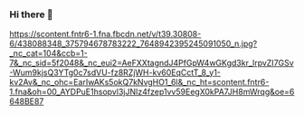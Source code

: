 ### Hi there 👋

https://scontent.fntr6-1.fna.fbcdn.net/v/t39.30808-6/438088348_375794678783222_7648942395245091050_n.jpg?_nc_cat=104&ccb=1-7&_nc_sid=5f2048&_nc_eui2=AeFXXtagndJ4PfGpW4wGKgd3kr_lrpvZI7GSv-Wum9kjsQ3YTg0c7sdVU-fz8RZjWH-kv60EqCctT_8_y1-kv2Av&_nc_ohc=EarIwAKs5okQ7kNvgHO1_6l&_nc_ht=scontent.fntr6-1.fna&oh=00_AYDPuE1hsopvl3jJNIz4fzep1vv59EegX0kPA7JH8mWrqg&oe=6648BE87

<!--
**Raci-Dev/Raci-Dev** is a ✨ _special_ ✨ repository because its `README.md` (this file) appears on your GitHub profile.

Here are some ideas to get you started:

- 🔭 I’m currently working on ...
- 🌱 I’m currently learning ...
- 👯 I’m looking to collaborate on ...
- 🤔 I’m looking for help with ...
- 💬 Ask me about ...
- 📫 How to reach me: ...
- 😄 Pronouns: ...
- ⚡ Fun fact: ...
-->
